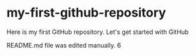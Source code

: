 # my-first-github-repository
Here is my first GitHub repository. Let's get started with GitHub

README.md file was edited manually.
6
